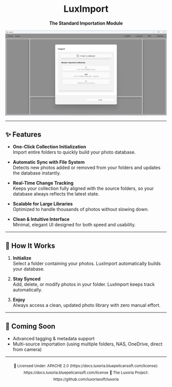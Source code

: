 <h1 align="center">LuxImport</h1>
<p align="center"><b>The Standard Importation Module</b></p>

<p align="center">
  <img src="luximport.mainview.png" alt="LuxImport MainView" width="600"/>
</p>

---

## ✨ Features

- **One-Click Collection Initialization**  
  Import entire folders to quickly build your photo database.

- **Automatic Sync with File System**  
  Detects new photos added or removed from your folders and updates the database instantly.

- **Real-Time Change Tracking**  
  Keeps your collection fully aligned with the source folders, so your database always reflects the latest state.

- **Scalable for Large Libraries**  
  Optimized to handle thousands of photos without slowing down.

- **Clean & Intuitive Interface**  
  Minimal, elegant UI designed for both speed and usability.

---

## 📂 How It Works

1. **Initialize**  
   Select a folder containing your photos. LuxImport automatically builds your database.  

2. **Stay Synced**  
   Add, delete, or modify photos in your folder. LuxImport keeps track automatically.  

3. **Enjoy**  
   Always access a clean, updated photo library with zero manual effort.  

---

## 📌 Coming Soon

- Advanced tagging & metadata support  
- Multi-source importation (using multiple folders, NAS, OneDrive, direct from camera)  

---

<p align="center">
  <sub>📜 Licensed Under: APACHE 2.0 (https://docs.luxoria.bluepelicansoft.com/license): https://docs.luxoria.bluepelicansoft.com/license</sub>
  <sub>📜 The Luxoria Project: https://github.com/luxoriasoft/luxoria</sub>
</p>
